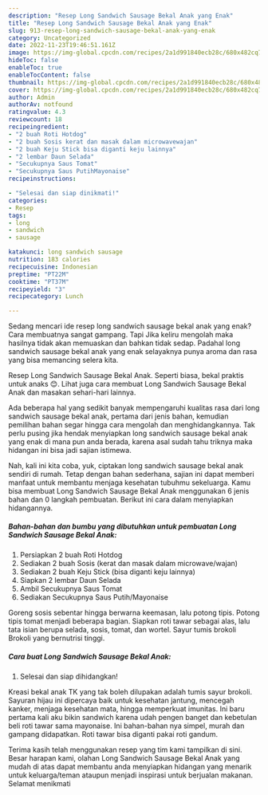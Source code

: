 ```yaml
---
description: "Resep Long Sandwich Sausage Bekal Anak yang Enak"
title: "Resep Long Sandwich Sausage Bekal Anak yang Enak"
slug: 913-resep-long-sandwich-sausage-bekal-anak-yang-enak
category: Uncategorized
date: 2022-11-23T19:46:51.161Z
image: https://img-global.cpcdn.com/recipes/2a1d991840ecb28c/680x482cq70/long-sandwich-sausage-bekal-anak-foto-resep-utama.jpg
hideToc: false
enableToc: true
enableTocContent: false
thumbnail: https://img-global.cpcdn.com/recipes/2a1d991840ecb28c/680x482cq70/long-sandwich-sausage-bekal-anak-foto-resep-utama.jpg
cover: https://img-global.cpcdn.com/recipes/2a1d991840ecb28c/680x482cq70/long-sandwich-sausage-bekal-anak-foto-resep-utama.jpg
author: Admin
authorAv: notfound
ratingvalue: 4.3
reviewcount: 18
recipeingredient:
- "2 buah Roti Hotdog"
- "2 buah Sosis kerat dan masak dalam microwavewajan"
- "2 buah Keju Stick bisa diganti keju lainnya"
- "2 lembar Daun Selada"
- "Secukupnya Saus Tomat"
- "Secukupnya Saus PutihMayonaise"
recipeinstructions:

- "Selesai dan siap dinikmati!"
categories:
- Resep
tags:
- long
- sandwich
- sausage

katakunci: long sandwich sausage 
nutrition: 183 calories
recipecuisine: Indonesian
preptime: "PT22M"
cooktime: "PT37M"
recipeyield: "3"
recipecategory: Lunch

---
```



Sedang mencari ide resep long sandwich sausage bekal anak yang enak? Cara membuatnya sangat gampang. Tapi Jika keliru mengolah maka hasilnya tidak akan memuaskan dan bahkan tidak sedap. Padahal long sandwich sausage bekal anak yang enak selayaknya punya aroma dan rasa yang bisa memancing selera kita.


Resep Long Sandwich Sausage Bekal Anak. Seperti biasa, bekal praktis untuk anaks 😊. Lihat juga cara membuat Long Sandwich Sausage Bekal Anak dan masakan sehari-hari lainnya.

Ada beberapa hal yang sedikit banyak mempengaruhi kualitas rasa dari long sandwich sausage bekal anak, pertama dari jenis bahan, kemudian pemilihan bahan segar hingga cara mengolah dan menghidangkannya. Tak perlu pusing jika hendak menyiapkan long sandwich sausage bekal anak yang enak di mana pun anda berada, karena asal sudah tahu triknya maka hidangan ini bisa jadi sajian istimewa.


Nah, kali ini kita coba, yuk, ciptakan long sandwich sausage bekal anak sendiri di rumah. Tetap dengan bahan sederhana, sajian ini dapat memberi manfaat untuk membantu menjaga kesehatan tubuhmu sekeluarga. Kamu bisa membuat Long Sandwich Sausage Bekal Anak menggunakan 6 jenis bahan dan 0 langkah pembuatan. Berikut ini cara dalam menyiapkan hidangannya.

<!--inarticleads1-->

##### Bahan-bahan dan bumbu yang dibutuhkan untuk pembuatan Long Sandwich Sausage Bekal Anak:

1. Persiapkan 2 buah Roti Hotdog
1. Sediakan 2 buah Sosis (kerat dan masak dalam microwave/wajan)
1. Sediakan 2 buah Keju Stick (bisa diganti keju lainnya)
1. Siapkan 2 lembar Daun Selada
1. Ambil Secukupnya Saus Tomat
1. Sediakan Secukupnya Saus Putih/Mayonaise


Goreng sosis sebentar hingga berwarna keemasan, lalu potong tipis. Potong tipis tomat menjadi beberapa bagian. Siapkan roti tawar sebagai alas, lalu tata isian berupa selada, sosis, tomat, dan wortel. Sayur tumis brokoli Brokoli yang bernutrisi tinggi. 

<!--inarticleads2-->

##### Cara buat Long Sandwich Sausage Bekal Anak:


1. Selesai dan siap dihidangkan!

Kreasi bekal anak TK yang tak boleh dilupakan adalah tumis sayur brokoli. Sayuran hijau ini dipercaya baik untuk kesehatan jantung, mencegah kanker, menjaga kesehatan mata, hingga memperkuat imunitas. Ini baru pertama kali aku bikin sandwich karena udah pengen banget dan kebetulan beli roti tawar sama mayonaise. Ini bahan-bahan nya simpel, murah dan gampang didapatkan. Roti tawar bisa diganti pakai roti gandum. 

Terima kasih telah menggunakan resep yang tim kami tampilkan di sini. Besar harapan kami, olahan Long Sandwich Sausage Bekal Anak yang mudah di atas dapat membantu anda menyiapkan hidangan yang menarik untuk keluarga/teman ataupun menjadi inspirasi untuk berjualan makanan. Selamat menikmati
